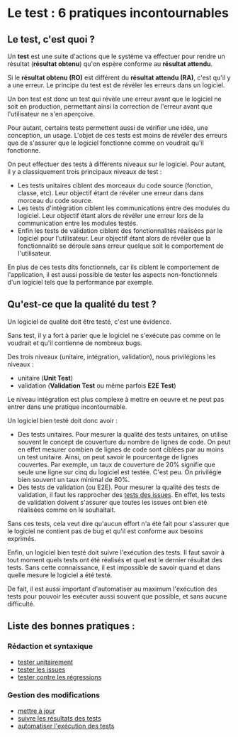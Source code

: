 Le test : 6 pratiques incontournables
=====================================

Le test, c'est quoi ?
---------------------

Un **test** est une suite d'actions que le système va effectuer pour rendre un résultat (**résultat obtenu**) qu'on espère conforme au **résultat attendu**.

Si le **résultat obtenu (RO)** est différent du **résultat attendu (RA)**, c'est qu'il y a une erreur. Le principe du test est de révéler les erreurs dans un logiciel.

Un bon test est donc un test qui révèle une erreur avant que le logiciel ne soit en production, permettant ainsi la correction de l'erreur avant que l'utilisateur ne s'en aperçoive.

Pour autant, certains tests permettent aussi de vérifier une idée, une conception, un usage. L'objet de ces tests est moins de révéler des erreurs que de s'assurer que le logiciel fonctionne comme on voudrait qu'il fonctionne.

On peut effectuer des tests à différents niveaux sur le logiciel. Pour autant, il y a classiquement trois principaux niveaux de test :

* Les tests unitaires ciblent des morceaux du code source (fonction, classe, etc). Leur objectif étant de révéler une erreur dans dans morceau du code source.
* Les tests d'intégration ciblent les communications entre des modules du logiciel. Leur objectif étant alors de révéler une erreur lors de la communication entre les modules testés.
* Enfin les tests de validation ciblent des fonctionnalités réalisées par le logiciel pour l'utilisateur. Leur objectif étant alors de révéler que la fonctionnalité se déroule sans erreur quelque soit le comportement de l'utilisateur.

En plus de ces tests dits fonctionnels, car ils ciblent le comportement de l'application, il est aussi possible de tester les aspects non-fonctionnels d'un logiciel tels que la performance par exemple.

Qu'est-ce que la qualité du test ?
----------------------------------

Un logiciel de qualité doit être testé, c'est une évidence.

Sans test, il y a fort à parier que le logiciel ne s'exécute pas comme on le voudrait et qu'il contienne de nombreux bugs.

Des trois niveaux (unitaire, intégration, validation), nous privilégions les niveaux :

* unitaire (**Unit Test**)
* validation (**Validation Test** ou même parfois **E2E Test**)

Le niveau intégration est plus complexe à mettre en oeuvre et ne peut pas entrer dans une pratique incontournable.

Un logiciel bien testé doit donc avoir :

* Des tests unitaires. Pour mesurer la qualité des tests unitaires, on utilise souvent le concept de couverture du nombre de lignes de code. On peut en effet mesurer combien de lignes de code sont ciblées par au moins un test unitaire. Ainsi, on peut savoir le pourcentage de lignes couvertes. Par exemple, un taux de couverture de 20% signifie que seule une ligne sur cinq du logiciel est testée. C'est peu. On privilégie bien souvent un taux minimal de 80%.
* Des tests de validation (ou E2E). Pour mesurer la qualité des tests de validation, il faut les rapprocher des [tests des issues](validation.md). En effet, les tests de validation doivent s'assurer que toutes les issues ont bien été réalisées comme on le souhaitait.

Sans ces tests, cela veut dire qu'aucun effort n'a été fait pour s'assurer que le logiciel ne contient pas de bug et qu'il est conforme aux besoins exprimés.

Enfin, un logiciel bien testé doit suivre l'exécution des tests. Il faut savoir à tout moment quels tests ont été réalisés et quel est le dernier résultat des tests. Sans cette connaissance, il est impossible de savoir quand et dans quelle mesure le logiciel a été testé.

De fait, il est aussi important d'automatiser au maximum l'exécution des tests pour pouvoir les exécuter aussi souvent que possible, et sans aucune difficulté.

Liste des bonnes pratiques :
----------------------------

### Rédaction et syntaxique

* [tester unitairement](unit.md)
* [tester les issues](validation.md)
* [tester contre les régressions](regression.md)

### Gestion des modifications

* [mettre à jour](update.md)
* [suivre les résultats des tests](suivre.md)
* [automatiser l'exécution des tests](automatiser.md)
